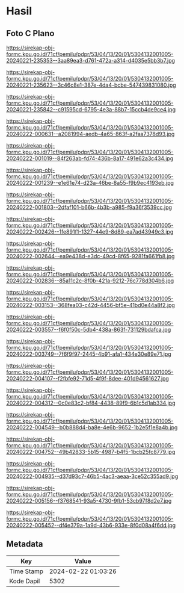 # Hasil

## Foto C Plano

https://sirekap-obj-formc.kpu.go.id/71cf/pemilu/pdpr/53/04/13/20/01/5304132001005-20240221-235353--3aa89ea3-d761-472a-a314-d4035e5bb3b7.jpg

https://sirekap-obj-formc.kpu.go.id/71cf/pemilu/pdpr/53/04/13/20/01/5304132001005-20240221-235623--3c46c8e1-387e-4da4-bcbe-547439831080.jpg

https://sirekap-obj-formc.kpu.go.id/71cf/pemilu/pdpr/53/04/13/20/01/5304132001005-20240221-235842--c91595cd-6795-4e3a-88b7-15ccb4de9ce4.jpg

https://sirekap-obj-formc.kpu.go.id/71cf/pemilu/pdpr/53/04/13/20/01/5304132001005-20240222-000631--a2081994-aedb-4a65-863f-a2faa7378d93.jpg

https://sirekap-obj-formc.kpu.go.id/71cf/pemilu/pdpr/53/04/13/20/01/5304132001005-20240222-001019--84f263ab-fd74-436b-8a17-491e62a3c434.jpg

https://sirekap-obj-formc.kpu.go.id/71cf/pemilu/pdpr/53/04/13/20/01/5304132001005-20240222-001239--e1e61e74-d23a-46be-8a55-f9b9ec4193eb.jpg

https://sirekap-obj-formc.kpu.go.id/71cf/pemilu/pdpr/53/04/13/20/01/5304132001005-20240222-001803--2dfaf101-b66b-4b3b-a985-f9a36f3539cc.jpg

https://sirekap-obj-formc.kpu.go.id/71cf/pemilu/pdpr/53/04/13/20/01/5304132001005-20240222-002426--1fe891f1-1327-44e9-8d89-ea7ad43949c3.jpg

https://sirekap-obj-formc.kpu.go.id/71cf/pemilu/pdpr/53/04/13/20/01/5304132001005-20240222-002644--ea9e438d-e3dc-49cd-8f65-9281fa661fb8.jpg

https://sirekap-obj-formc.kpu.go.id/71cf/pemilu/pdpr/53/04/13/20/01/5304132001005-20240222-002836--85a11c2c-8f0b-421a-9212-76c778d304b6.jpg

https://sirekap-obj-formc.kpu.go.id/71cf/pemilu/pdpr/53/04/13/20/01/5304132001005-20240222-003153--368fea03-c42d-4456-bf5e-41bd0e44a8f2.jpg

https://sirekap-obj-formc.kpu.go.id/71cf/pemilu/pdpr/53/04/13/20/01/5304132001005-20240222-003557--f6f0f50c-5db4-438a-863f-731129bdafca.jpg

https://sirekap-obj-formc.kpu.go.id/71cf/pemilu/pdpr/53/04/13/20/01/5304132001005-20240222-003749--7f6f9f97-2445-4b91-afa1-434e30e89e71.jpg

https://sirekap-obj-formc.kpu.go.id/71cf/pemilu/pdpr/53/04/13/20/01/5304132001005-20240222-004107--f2fbfe92-71d5-4f9f-8dee-401d94561627.jpg

https://sirekap-obj-formc.kpu.go.id/71cf/pemilu/pdpr/53/04/13/20/01/5304132001005-20240222-004312--0c0e83c2-bf84-4438-89f9-6b1c5d1ab334.jpg

https://sirekap-obj-formc.kpu.go.id/71cf/pemilu/pdpr/53/04/13/20/01/5304132001005-20240222-004549--b0b888d4-ba8e-4e6b-9652-1b2e5f1e8a4b.jpg

https://sirekap-obj-formc.kpu.go.id/71cf/pemilu/pdpr/53/04/13/20/01/5304132001005-20240222-004752--49b42833-5b15-4987-b4f5-1bcb25fc8779.jpg

https://sirekap-obj-formc.kpu.go.id/71cf/pemilu/pdpr/53/04/13/20/01/5304132001005-20240222-004935--d37d93c7-46b5-4ac3-aeaa-3ce52c355ad9.jpg

https://sirekap-obj-formc.kpu.go.id/71cf/pemilu/pdpr/53/04/13/20/01/5304132001005-20240222-005156--f3768541-93a5-4730-9fb1-53cb97f8d2e7.jpg

https://sirekap-obj-formc.kpu.go.id/71cf/pemilu/pdpr/53/04/13/20/01/5304132001005-20240222-005452--df4e379a-1a9d-43b6-933e-8f0d08a4f6dd.jpg


## Metadata

| Key        | Value               |
| ---------- | ------------------- |
| Time Stamp | 2024-02-22 01:03:26 |
| Kode Dapil | 5302                |



